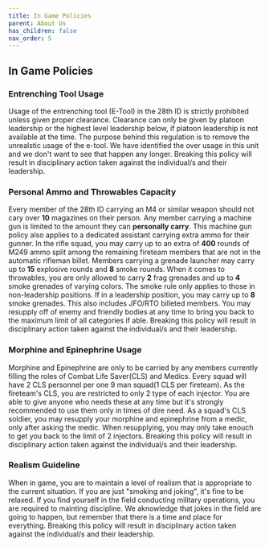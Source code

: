 ```yaml
---
title: In Game Policies
parent: About Us
has_children: false
nav_order: 5
---
```

## In Game Policies
### Entrenching Tool Usage
Usage of the entrenching tool (E-Tool) in the 28th ID is strictly prohibited unless given proper clearance. Clearance can only be given by platoon leadership or the highest level leadership below, if platoon leadership is not available at the time. The purpose behind this regulation is to remove the unrealstic usage of the e-tool. We have identified the over usage in this unit and we don't want to see that happen any longer. Breaking this policy will result in disciplinary action taken against the individual/s and their leadership.

### Personal Ammo and Throwables Capacity
Every member of the 28th ID carrying an M4 or similar weapon should not cary over **10** magazines on their person. Any member carrying a machine gun is limited to the amount they can **personally carry**. This machine gun policy also applies to a dedicated assistant carrying extra ammo for their gunner. In the rifle squad, you may carry up to an extra of **400** rounds of M249 ammo split among the remaining fireteam members that are not in the automatic rifleman billet. Members carrying a grenade launcher may carry up to **15** explosive rounds and **8** smoke rounds. When it comes to throwables, you are only allowed to carry **2** frag grenades and up to **4** smoke grenades of varying colors. The smoke rule only applies to those in non-leadership positions. If in a leadership position, you may carry up to **8** smoke grenades. This also includes JFO/RTO billeted members. You may resupply off of enemy and friendly bodies at any time to bring you back to the maximum limit of all categories if able. Breaking this policy will result in disciplinary action taken against the individual/s and their leadership.

### Morphine and Epinephrine Usage
Morphine and Epinephrine are only to be carried by any members currently filling the roles of Combat Life Saver(CLS) and Medics. Every squad will have 2 CLS personnel per one 9 man squad(1 CLS per fireteam). As the fireteam's CLS, you are restricted to only 2 type of each injector. You are able to give anyone who needs these at any time but it's strongly recommended to use them only in times of dire need. As a squad's CLS soldier, you may resupply your morphine and epinephrine from a medic, only after asking the medic. When resupplying, you may only take enouch to get you back to the limit of 2 injectors. Breaking this policy will result in disciplinary action taken against the individual/s and their leadership.

### Realism Guideline
When in game, you are to maintain a level of realism that is appropriate to the current situation. If you are just "smoking and joking", it's fine to be relaxed. If you find yourself in the field conducting military operations, you are required to mainting discipline. We aknowledge that jokes in the field are going to happen, but remember that there is a time and place for everything. Breaking this policy will result in disciplinary action taken against the individual/s and their leadership.